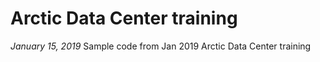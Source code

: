 # Arctic Data Center training
_January 15, 2019_
Sample code from Jan 2019 Arctic Data Center training
